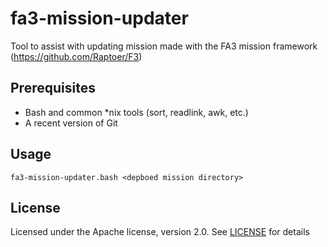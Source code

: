# fa3-mission-updater
Tool to assist with updating mission made with the FA3 mission framework (https://github.com/Raptoer/F3)

## Prerequisites
* Bash and common *nix tools (sort, readlink, awk, etc.)
* A recent version of Git

## Usage
`fa3-mission-updater.bash <depboed mission directory>`

## License
Licensed under the Apache license, version 2.0. See [LICENSE](LICENSE) for details
